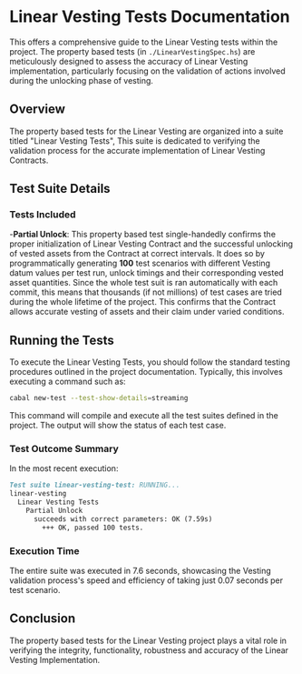 # Linear Vesting Tests Documentation

This offers a comprehensive guide to the Linear Vesting tests within the project. The property based tests (in `./LinearVestingSpec.hs`) are meticulously designed to assess the accuracy of Linear Vesting implementation, particularly focusing on the validation of actions involved during the unlocking phase of vesting.

## Overview

The property based tests for the Linear Vesting are organized into a suite titled "Linear Vesting Tests", This suite is dedicated to verifying the validation process for the accurate implementation of Linear Vesting Contracts.

## Test Suite Details

### Tests Included

-**Partial Unlock**: This property based test single-handedly confirms the proper initialization of Linear Vesting Contract and the successful unlocking of vested assets from the Contract at correct intervals. It does so by programmatically generating **100** test scenarios with different Vesting datum values per test run, unlock timings and their corresponding vested asset quantities. Since the whole test suit is ran automatically with each commit, this means that thousands (if not millions) of test cases are tried during the whole lifetime of the project. This confirms that the Contract allows accurate vesting of assets and their claim under varied conditions.

## Running the Tests

To execute the Linear Vesting Tests, you should follow the standard testing procedures outlined in the project documentation. Typically, this involves executing a command such as:

```sh
cabal new-test --test-show-details=streaming
```

This command will compile and execute all the test suites defined in the project. The output will show the status of each test case.

### Test Outcome Summary

In the most recent execution:

```markdown
Test suite linear-vesting-test: RUNNING...
linear-vesting
  Linear Vesting Tests
    Partial Unlock
      succeeds with correct parameters: OK (7.59s)
        +++ OK, passed 100 tests.
```

### Execution Time

The entire suite was executed in 7.6 seconds, showcasing the Vesting validation process's speed and efficiency of taking just 0.07 seconds per test scenario.

## Conclusion

The property based tests for the Linear Vesting project plays a vital role in verifying the integrity, functionality, robustness and accuracy of the Linear Vesting Implementation.